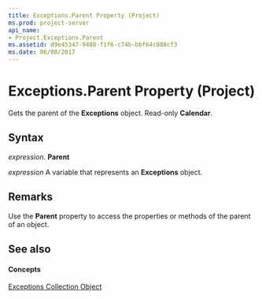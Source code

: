 ```yaml
---
title: Exceptions.Parent Property (Project)
ms.prod: project-server
api_name:
- Project.Exceptions.Parent
ms.assetid: d9e45347-9488-f1f6-c74b-bbf64c008cf3
ms.date: 06/08/2017
---
```



# Exceptions.Parent Property (Project)

Gets the parent of the  **Exceptions** object. Read-only **Calendar**.


## Syntax

 _expression_. **Parent**

 _expression_ A variable that represents an **Exceptions** object.


## Remarks

Use the  **Parent** property to access the properties or methods of the parent of an object.


## See also


#### Concepts


[Exceptions Collection Object](Project.exceptions.md)
